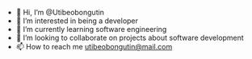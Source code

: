 - 👋 Hi, I’m @Utibeobongutin
- 👀 I’m interested in being a developer
- 🌱 I’m currently learning software engineering
- 💞️ I’m looking to collaborate on projects about software development
- 📫 How to reach me utibeobongutin@mail.com

<!---
Utibeobongutin/Utibeobongutin is a ✨ special ✨ repository because its `README.md` (this file) appears on your GitHub profile.
You can click the Preview link to take a look at your changes.
--->

